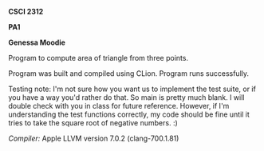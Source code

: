**CSCI 2312**

**PA1**

**Genessa Moodie**

Program to compute area of triangle from three points.

Program was built and compiled using CLion.
Program runs successfully.

Testing note:
I'm not sure how you want us to implement the test suite, or if you have a way you'd rather do that.
So main is pretty much blank. I will double check with you in class for future reference.
However, if I'm understanding the test functions correctly, my code should be fine until it tries to 
take the square root of negative numbers. :)



*Compiler:* Apple LLVM version 7.0.2 (clang-700.1.81)

